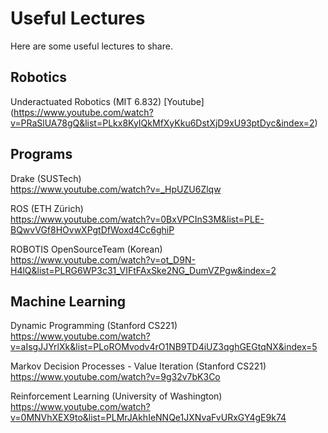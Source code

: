 # Useful Lectures

Here are some useful lectures to share.

## Robotics

Underactuated Robotics (MIT 6.832) 
[Youtube] (https://www.youtube.com/watch?v=PRaSlUA78gQ&list=PLkx8KyIQkMfXyKku6DstXjD9xU93ptDyc&index=2)

## Programs

Drake (SUSTech) <br> 
https://www.youtube.com/watch?v=_HpUZU6Zlqw 

ROS (ETH Zürich) <br>
https://www.youtube.com/watch?v=0BxVPCInS3M&list=PLE-BQwvVGf8HOvwXPgtDfWoxd4Cc6ghiP 

ROBOTIS OpenSourceTeam (Korean) <br>
https://www.youtube.com/watch?v=ot_D9N-H4lQ&list=PLRG6WP3c31_VIFtFAxSke2NG_DumVZPgw&index=2

## Machine Learning

Dynamic Programming (Stanford CS221) <br>
https://www.youtube.com/watch?v=aIsgJJYrlXk&list=PLoROMvodv4rO1NB9TD4iUZ3qghGEGtqNX&index=5

Markov Decision Processes - Value Iteration (Stanford CS221) <br>
https://www.youtube.com/watch?v=9g32v7bK3Co

Reinforcement Learning (University of Washington) <br>
https://www.youtube.com/watch?v=0MNVhXEX9to&list=PLMrJAkhIeNNQe1JXNvaFvURxGY4gE9k74
